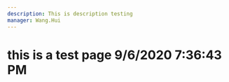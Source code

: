 ```yaml
---
description: This is description testing
manager: Wang.Hui
---
```

# this is a test page 9/6/2020 7:36:43 PM